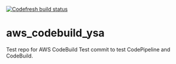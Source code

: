 [![Codefresh build status]( https://g.codefresh.io/api/badges/build?repoOwner=saintzyo&repoName=aws_codebuild_ysa&branch=master&pipelineName=aws_codebuild_ysa&accountName=zyo&type=cf-1)]( https://g.codefresh.io/repositories/saintzyo/aws_codebuild_ysa/builds?filter=trigger:build;branch:master;service:5a86f255cc54460001efb773~aws_codebuild_ysa)
# aws_codebuild_ysa
Test repo for AWS CodeBuild
Test commit to test CodePipeline and CodeBuild.
